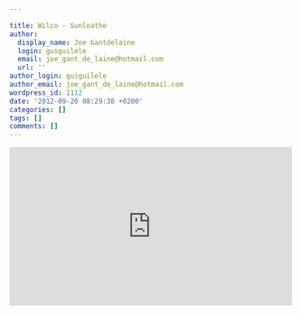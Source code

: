 ```yaml
---

title: Wilco - Sunloathe
author:
  display_name: Joe Gantdelaine
  login: guiguilele
  email: joe_gant_de_laine@hotmail.com
  url: ''
author_login: guiguilele
author_email: joe_gant_de_laine@hotmail.com
wordpress_id: 1112
date: '2012-09-20 08:29:38 +0200'
categories: []
tags: []
comments: []
---
```

<iframe width="500" height="281" src="http://www.youtube.com/embed/GNPkIaYDCX8?feature=player_embedded" frameborder="0" allowfullscreen></iframe>
